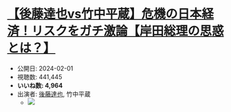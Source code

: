 # [【後藤達也vs竹中平蔵】危機の日本経済！リスクをガチ激論【岸田総理の思惑とは？】](https://www.youtube.com/watch?v=WbhWsa0erYA)
-   公開日: 2024-02-01
-   視聴数: 441,445
-   **いいね数: 4,964**
-   出演者: [後藤達也](/rehacq_fan/people/後藤達也 "wikilink"), 竹中平蔵
    - [![](https://img.youtube.com/vi/WbhWsa0erYA/hqdefault.jpg)](https://www.youtube.com/watch?v=WbhWsa0erYA)
